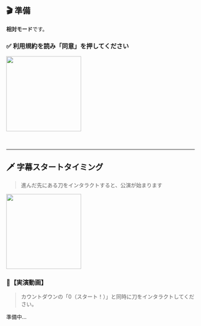 ## 🎬 準備
**相対モード**です。

### ✅ 利用規約を読み「同意」を押してください

<img src="https://github.com/user-attachments/assets/02d7bbcf-87aa-48b9-af0f-77e3421aa33d" height="200px">

<br>
<br>
<br>

---

## 🗡️ 字幕スタートタイミング

> 進んだ先にある刀をインタラクトすると、公演が始まります

<img src="https://github.com/user-attachments/assets/e2f59e6b-551d-45b4-83ff-84a17f3f2944" height="200px">

### 🎥【実演動画】

> カウントダウンの「0（スタート！）」と同時に刀をインタラクトしてください。

準備中...
